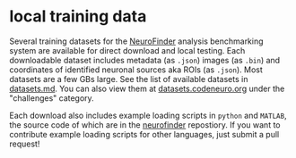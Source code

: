 # local training data

Several training datasets for the [NeuroFinder](http://neurofinder.codeneuro.org) analysis benchmarking system are available for direct download and local testing. Each downloadable dataset includes metadata (as `.json`) images (as `.bin`) and coordinates of identified neuronal sources aka ROIs (as `.json`). Most datasets are a few GBs large. See the list of available datasets in [datasets.md](https://github.com/CodeNeuro/neurofinder/blob/master/local/datasets.md). You can also view them at [datasets.codeneuro.org](http://datasets.codeneuro.org) under the "challenges" category.

Each download also includes example loading scripts in `python` and `MATLAB`, the source code of which are in the [neurofinder](https://github.com/CodeNeuro/neurofinder) repostiory. If you want to contribute example loading scripts for other languages, just submit a pull request!
